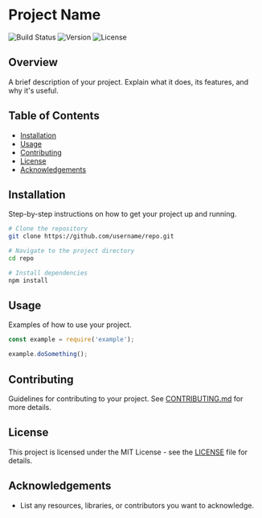 # Project Name

![Build Status](https://img.shields.io/github/workflow/status/username/repo/build)
![Version](https://img.shields.io/github/v/release/username/repo)
![License](https://img.shields.io/github/license/username/repo)

## Overview
A brief description of your project. Explain what it does, its features, and why it's useful.

## Table of Contents
- [Installation](#installation)
- [Usage](#usage)
- [Contributing](#contributing)
- [License](#license)
- [Acknowledgements](#acknowledgements)

## Installation
Step-by-step instructions on how to get your project up and running.

```bash
# Clone the repository
git clone https://github.com/username/repo.git

# Navigate to the project directory
cd repo

# Install dependencies
npm install
```

## Usage
Examples of how to use your project.

```javascript
const example = require('example');

example.doSomething();
```

## Contributing
Guidelines for contributing to your project. See [CONTRIBUTING.md](CONTRIBUTING.md) for more details.

## License
This project is licensed under the MIT License - see the [LICENSE](LICENSE) file for details.

## Acknowledgements
- List any resources, libraries, or contributors you want to acknowledge.